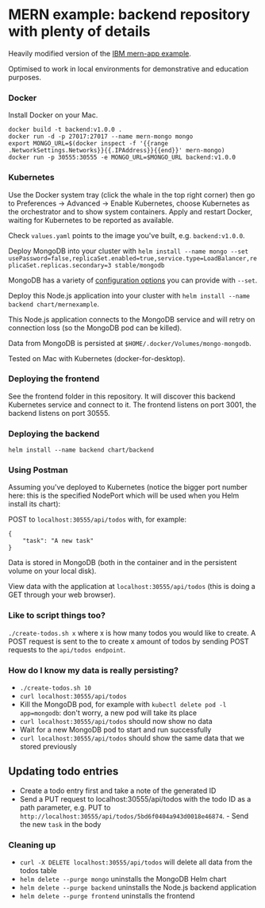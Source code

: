 # MERN example: backend repository with plenty of details
Heavily modified version of the [IBM mern-app example](https://github.com/IBM-Cloud/MERN-app).

Optimised to work in local environments for demonstrative and education purposes.

### Docker

Install Docker on your Mac.

```
docker build -t backend:v1.0.0 .
docker run -d -p 27017:27017 --name mern-mongo mongo
export MONGO_URL=$(docker inspect -f '{{range .NetworkSettings.Networks}}{{.IPAddress}}{{end}}' mern-mongo)
docker run -p 30555:30555 -e MONGO_URL=$MONGO_URL backend:v1.0.0
```

### Kubernetes

Use the Docker system tray (click the whale in the top right corner) then go to Preferences -> Advanced -> Enable Kubernetes, choose Kubernetes as the orchestrator and to show system containers. Apply and restart Docker, waiting for Kubernetes to be reported as available.

Check `values.yaml` points to the image you've built, e.g. `backend:v1.0.0`.

Deploy MongoDB into your cluster with `helm install --name mongo --set usePassword=false,replicaSet.enabled=true,service.type=LoadBalancer,replicaSet.replicas.secondary=3 stable/mongodb`

MongoDB has a variety of [configuration options](https://github.com/helm/charts/tree/HEAD/stable/mongodb) you can provide with `--set`.

Deploy this Node.js application into your cluster with  `helm install --name backend chart/mernexample`. 

This Node.js application connects to the MongoDB service and will retry on connection loss (so the MongoDB pod can be killed).

Data from MongoDB is persisted at `$HOME/.docker/Volumes/mongo-mongodb`.

Tested on Mac with Kubernetes (docker-for-desktop).

### Deploying the frontend
See the frontend folder in this repository. It will discover this backend Kubernetes service and connect to it. The frontend listens on port 3001, the backend listens on port 30555.

### Deploying the backend
`helm install --name backend chart/backend`

### Using Postman

Assuming you've deployed to Kubernetes (notice the bigger port number here: this is the specified NodePort which will be used when you Helm install its chart):

POST to `localhost:30555/api/todos` with, for example:
```
{
	"task": "A new task"
}
```

Data is stored in MongoDB (both in the container and in the persistent volume on your local disk).

View data with the application at `localhost:30555/api/todos` (this is doing a GET through your web browser).

### Like to script things too?
`./create-todos.sh x` where x is how many todos you would like to create. A POST request is sent to the to create x amount of todos by sending POST requests to the `api/todos endpoint`.

### How do I know my data is really persisting?
- `./create-todos.sh 10`
- `curl localhost:30555/api/todos`
- Kill the MongoDB pod, for example with `kubectl delete pod -l app=mongodb`: don't worry, a new pod will take its place
- `curl localhost:30555/api/todos` should now show no data
- Wait for a new MongoDB pod to start and run successfully
- `curl localhost:30555/api/todos` should show the same data that we stored previously

## Updating todo entries
- Create a todo entry first and take a note of the generated ID
- Send a PUT request to localhost:30555/api/todos with the todo ID as a path parameter, e.g. PUT to `http://localhost:30555/api/todos/5bd6f0404a943d0018e46874`. - Send the new `task` in the body

### Cleaning up
- `curl -X DELETE localhost:30555/api/todos` will delete all data from the todos table
- `helm delete --purge mongo` uninstalls the MongoDB Helm chart
- `helm delete --purge backend` uninstalls the Node.js backend application
- `helm delete --purge frontend` uninstalls the frontend

